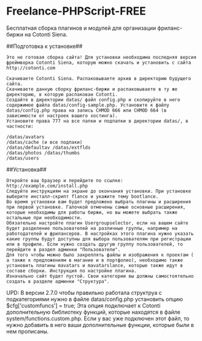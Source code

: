 # Freelance-PHPScript-FREE
Бесплатная сборка плагинов и модулей для организации фриланс-биржи на Cotonti Siena.

##Подготовка к установке##

	Это не готовая сборка сайта! Для установки необходима последняя версия фреймворка Cotonti Siena, которую можно скачать и установить с сайта http://cotonti.com

	Скачиваете Cotonti Siena. Распаковываете архив в директорию будущего сайта.
	Скачиваете данную сборку фриланс-биржи и распаковываете в ту же директорию, в которую распакован Cotonti.
	Создайте в директории datas/ файл config.php и скопируйте в него содержимое файла datas/config-sample.php. Установите к файлу datas/config.php права на запись CHMOD 666 или CHMOD 664 (в зависимости от настроек вашего хостинга).
	Установите права 777 на все папки и подпапки в директории datas/, в частности:

	/datas/avatars 
	/datas/cache (и все подпаки) 
	/datas/defaultav /datas/extflds 
	/datas/photos /datas/thumbs 
	/datas/users

##Установка##

    Откройте ваш браузер и перейдите по ссылке: http://example.com/install.php
    Следуйте инструкциям на экране до окончания установки. При установке выберите инсталл-скрипт flance и укажите тему bootlance.
    Во время установки вам будет предложено выбрать плагины и расширения при первой установке. Галочкой отмечены самые основные расширения, которые необходимы для работы биржи, но вы можете выбрать также остальные при необходимости.
    Обязательно настройте плагин Usergroupselector, если на вашем сайте будет разделение пользователей на различные группы, например на работодателей и фрилансеров. В настройках этого плагина нужно указать какие группы будут доступны для выбора пользователям при регистрации или в профиле. Если нужно создать другую группу пользователей, то перейдите в раздел админки "Пользователи".
    Для того чтобы можно было закреплять файлы и изображения к проектам ( а также к предложениям в магание и в портфолио), необходимо также установить плагины mavatars и mavatarslance, которые также идут в составе сборки. Инструкция по настройке плагина.
    Изначально сайт будет пустой. Свои категории вы должны самостоятельно создать в разделе админки "Структура".

UPD: В версии 2.7.0 чтобы правильно работала структруа с подкатегориями нужно в файле datas/config.php установить опцию $cfg['customfuncs'] = true;
Эта опция подключает к Cotonti дополнительную библиотеку функций, которые находятся в файле system/functions.custom.php. Если у вас уже подключен этот файл, то нужно добавить в него ваши дополнительные функции, которые были в нем прописаны.
